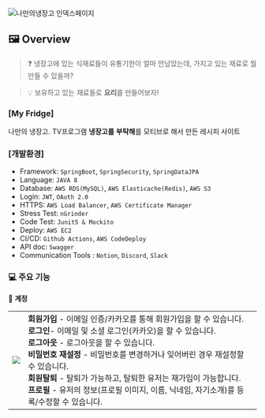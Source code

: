 ![나만의냉장고 인덱스페이지](https://github.com/WonjongYeon/BackEnd/assets/145513973/acb0cd54-2d22-4d1f-a476-e30b41e4efb7)


## 🖼 Overview

> ❓ 냉장고에 있는 식재료들이 유통기한이 얼마 안남았는데, 가지고 있는 재료로 뭘 만들 수 있을까?

>💡 보유하고 있는 재료들로 **요리**를 만들어보자! 

### [My Fridge]

나만의 냉장고.  TV프로그램 **냉장고를** **부탁해**를 모티브로 해서 만든 레시피 사이트

### [개발환경]
- Framework: `SpringBoot`, `SpringSecurity`, `SpringDataJPA`
- Language: `JAVA 8`
- Database: `AWS RDS(MySQL)`, `AWS Elasticache(Redis)`, `AWS S3`
- Login: `JWT`, `OAuth 2.0`
- HTTPS: `AWS Load Balancer`, `AWS Certificate Manager`
- Stress Test: `nGrinder`
- Code Test: `Junit5 & Mockito`
- Deploy: `AWS EC2`
- CI/CD: `Github Actions`, `AWS CodeDeploy`
- API doc: `Swagger`
- Communication Tools : `Notion`, `Discord`, `Slack`


### 💻 주요 기능


🔑  **계정**
<table>
  <tr>
    <td max-width="500px">
      <img src="https://velog.velcdn.com/images/jiseung/post/3208d91f-0521-406b-9ba4-8555c674cf58/image.png" />
    </td>
    <td>
      <b>회원가입</b> - 이메일 인증/카카오를 통해 회원가입을 할 수 있습니다.<br>
      <b>로그인</b>- 이메일 및 소셜 로그인(카카오)을 할 수 있습니다.<br>
      <b>로그아웃</b> - 로그아웃을 할 수 있습니다.<br>
      <b>비밀번호 재설정</b> - 비밀번호를 변경하거나 잊어버린 경우 재설정할 수 있습니다.<br>
      <b>회원탈퇴</b> - 탈퇴가 가능하고, 탈퇴한 유저는 재가입이 가능합니다.<br>
      <b>프로필</b> - 유저의 정보(프로필 이미지, 이름, 닉네임, 자기소개)를 등록/수정할 수 있습니다.
    </td>
  </tr>
</table>


